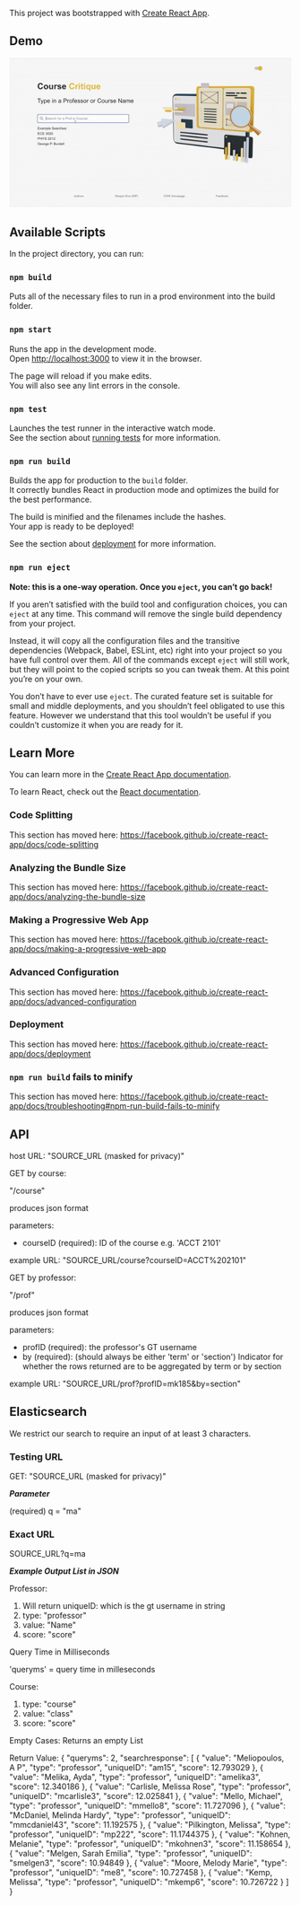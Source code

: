 This project was bootstrapped with [Create React App](https://github.com/facebook/create-react-app).

## Demo
![Alt Text](critique_demo.gif)

## Available Scripts

In the project directory, you can run:

### `npm build`
Puts all of the necessary files to run in a prod environment into the build folder.

### `npm start`

Runs the app in the development mode.<br />
Open [http://localhost:3000](http://localhost:3000) to view it in the browser.

The page will reload if you make edits.<br />
You will also see any lint errors in the console.

### `npm test`

Launches the test runner in the interactive watch mode.<br />
See the section about [running tests](https://facebook.github.io/create-react-app/docs/running-tests) for more information.

### `npm run build`

Builds the app for production to the `build` folder.<br />
It correctly bundles React in production mode and optimizes the build for the best performance.

The build is minified and the filenames include the hashes.<br />
Your app is ready to be deployed!

See the section about [deployment](https://facebook.github.io/create-react-app/docs/deployment) for more information.

### `npm run eject`

**Note: this is a one-way operation. Once you `eject`, you can’t go back!**

If you aren’t satisfied with the build tool and configuration choices, you can `eject` at any time. This command will remove the single build dependency from your project.

Instead, it will copy all the configuration files and the transitive dependencies (Webpack, Babel, ESLint, etc) right into your project so you have full control over them. All of the commands except `eject` will still work, but they will point to the copied scripts so you can tweak them. At this point you’re on your own.

You don’t have to ever use `eject`. The curated feature set is suitable for small and middle deployments, and you shouldn’t feel obligated to use this feature. However we understand that this tool wouldn’t be useful if you couldn’t customize it when you are ready for it.

## Learn More

You can learn more in the [Create React App documentation](https://facebook.github.io/create-react-app/docs/getting-started).

To learn React, check out the [React documentation](https://reactjs.org/).

### Code Splitting

This section has moved here: https://facebook.github.io/create-react-app/docs/code-splitting

### Analyzing the Bundle Size

This section has moved here: https://facebook.github.io/create-react-app/docs/analyzing-the-bundle-size

### Making a Progressive Web App

This section has moved here: https://facebook.github.io/create-react-app/docs/making-a-progressive-web-app

### Advanced Configuration

This section has moved here: https://facebook.github.io/create-react-app/docs/advanced-configuration

### Deployment

This section has moved here: https://facebook.github.io/create-react-app/docs/deployment

### `npm run build` fails to minify

This section has moved here: https://facebook.github.io/create-react-app/docs/troubleshooting#npm-run-build-fails-to-minify

## API
host URL: "SOURCE_URL (masked for privacy)"

GET by course:

"/course"

produces json format

parameters:
- courseID (required): ID of the course e.g. 'ACCT 2101'

example URL: "SOURCE_URL/course?courseID=ACCT%202101"

GET by professor:

"/prof"

produces json format

parameters: 
- profID (required): the professor's GT username
- by (required): (should always be either 'term' or 'section') Indicator for whether the rows returned are to be aggregated by term or by section

example URL: "SOURCE_URL/prof?profID=mk185&by=section"

## Elasticsearch
We restrict our search to require an input of at least 3 characters.

### Testing URL

GET:   "SOURCE_URL (masked for privacy)"

***Parameter***

(required)  q = "ma"

### Exact URL 
 SOURCE_URL?q=ma

***Example Output List in JSON***

Professor:

1. Will return uniqueID: which is the gt username in string
2. type: "professor"
3. value: "Name"
4. score: "score" 
           

           
Query Time in Milliseconds

'queryms' = query time in milleseconds

Course: 

1. type: "course"
2. value: "class"
3. score: "score"

Empty Cases: Returns an empty List

Return Value:
{
    "queryms": 2,
    "searchresponse": [
        {
            "value": "Meliopoulos, A P",
            "type": "professor",
            "uniqueID": "am15",
            "score": 12.793029
        },
        {
            "value": "Melika, Ayda",
            "type": "professor",
            "uniqueID": "amelika3",
            "score": 12.340186
        },
        {
            "value": "Carlisle, Melissa Rose",
            "type": "professor",
            "uniqueID": "mcarlisle3",
            "score": 12.025841
        },
        {
            "value": "Mello, Michael",
            "type": "professor",
            "uniqueID": "mmello8",
            "score": 11.727096
        },
        {
            "value": "McDaniel, Melinda Hardy",
            "type": "professor",
            "uniqueID": "mmcdaniel43",
            "score": 11.192575
        },
        {
            "value": "Pilkington, Melissa",
            "type": "professor",
            "uniqueID": "mp222",
            "score": 11.1744375
        },
        {
            "value": "Kohnen, Melanie",
            "type": "professor",
            "uniqueID": "mkohnen3",
            "score": 11.158654
        },
        {
            "value": "Melgen, Sarah Emilia",
            "type": "professor",
            "uniqueID": "smelgen3",
            "score": 10.94849
        },
        {
            "value": "Moore, Melody Marie",
            "type": "professor",
            "uniqueID": "me8",
            "score": 10.727458
        },
        {
            "value": "Kemp, Melissa",
            "type": "professor",
            "uniqueID": "mkemp6",
            "score": 10.726722
        }
    ]
}


